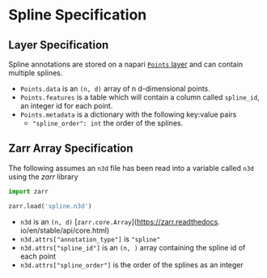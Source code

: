 # Spline Specification

## Layer Specification
Spline annotations are stored on a napari 
[`Points` layer](https://napari.org/stable/howtos/layers/points.html) and 
can contain multiple splines.

- `Points.data` is an `(n, d)` array of n d-dimensional points.
- `Points.features` is a table which will contain a column called 
  `spline_id`, an integer id for each point.
- `Points.metadata` is a dictionary with the following key:value pairs
    - `"spline_order": int` the order of the splines.

## Zarr Array Specification
The following assumes an `n3d` file has been read into a variable called 
`n3d` using the *zarr* library

```python
import zarr

zarr.load('spline.n3d')
```

- `n3d` is an `(n, d)` [`zarr.core.Array`](https://zarr.readthedocs.
  io/en/stable/api/core.html)
- `n3d.attrs["annotation_type"]` is `"spline"`
- `n3d.attrs["spline_id"]` is an `(n, )` array containing the spline id of 
  each point
- `n3d.attrs["spline_order"]` is the order of the splines as an integer


